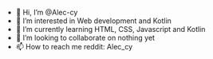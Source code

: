 - 👋 Hi, I’m @Alec-cy
- 👀 I’m interested in Web development and Kotlin
- 🌱 I’m currently learning HTML, CSS, Javascript and Kotlin
- 💞️ I’m looking to collaborate on nothing yet
- 📫 How to reach me reddit: Alec_cy

<!---
Alec-cy/Alec-cy is a ✨ special ✨ repository because its `README.md` (this file) appears on your GitHub profile.
You can click the Preview link to take a look at your changes.
--->
